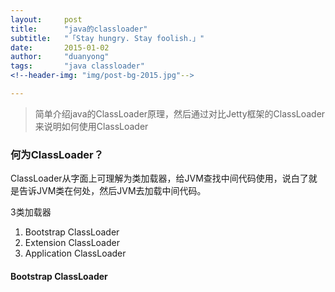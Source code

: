 ```yaml
---
layout:     post
title:      "java的classloader"
subtitle:   "「Stay hungry. Stay foolish.」"
date:       2015-01-02
author:     "duanyong"
tags:       "java classloader"
<!--header-img: "img/post-bg-2015.jpg"-->

---
```


> 简单介绍java的ClassLoader原理，然后通过对比Jetty框架的ClassLoader来说明如何使用ClassLoader

### 何为ClassLoader？
ClassLoader从字面上可理解为类加载器，给JVM查找中间代码使用，说白了就是告诉JVM类在何处，然后JVM去加载中间代码。

3类加载器

1. Bootstrap ClassLoader
2. Extension ClassLoader
3. Application ClassLoader

#### Bootstrap ClassLoader


